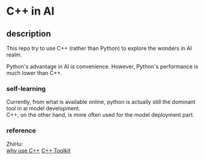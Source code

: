 # C++ in AI

## description 
This repo try to use C++ (rather than Python) to explore the wonders in AI realm.

Python's advantage in AI is convenience. However, Python's performance is much lower than C++.


### self-learning 
Currently, from what is available online, python is actually still the dominant tool in ai model development.    
C++, on the other hand, is more often used for the model deployment part.


### reference
ZhiHu:  
[why use C++](https://www.zhihu.com/question/373811828/answer/2772663023)
[C++ Toolkit](https://www.zhihu.com/question/546235094/answer/2602323702)   